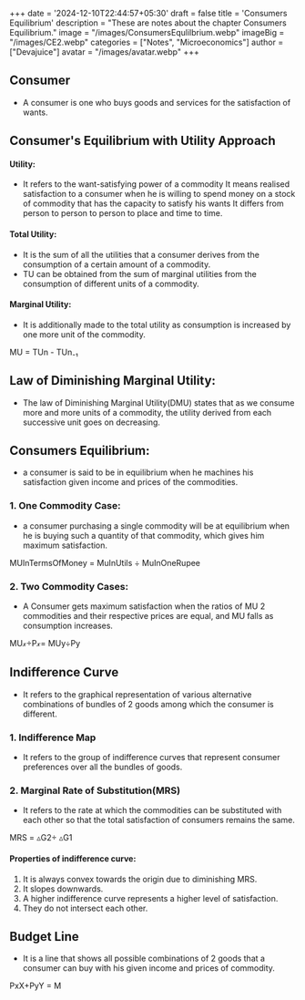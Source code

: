 +++
date = '2024-12-10T22:44:57+05:30'
draft = false
title = 'Consumers Equilibrium'
description = "These are notes about the chapter Consumers Equilibrium."
image = "/images/ConsumersEqulilbrium.webp"
imageBig = "/images/CE2.webp"
categories = ["Notes", "Microeconomics"]
author = ["Devajuice"]
avatar = "/images/avatar.webp"
+++

## Consumer
- A consumer is one who buys goods and services for the satisfaction of wants.

## Consumer's Equilibrium with Utility Approach
#### Utility:
- It refers to the want-satisfying power of a commodity It means realised satisfaction to a consumer when he is willing to spend money on a stock of commodity that has the capacity to satisfy his wants It differs from person to person to person to place and time to time.

#### Total Utility:
- It is the sum of all the utilities that a consumer derives from the consumption of a certain amount of a commodity. 
- TU can be obtained from the sum of marginal utilities from the consumption of different units of a commodity.

#### Marginal Utility: 
- It is additionally made to the total utility as consumption is increased by one more unit of the commodity. 

MU = TUn - TUn₋₁

## Law of Diminishing Marginal Utility: 
- The law of Diminishing Marginal Utility(DMU) states that as we consume more and more units of a commodity, the utility derived from each successive unit goes on decreasing.

## Consumers Equilibrium: 
- a consumer is said to be in equilibrium when he machines his satisfaction given income and prices of the commodities. 

### 1. One Commodity Case:
- a consumer purchasing a single commodity will be at equilibrium when he is buying such a quantity of that commodity, which gives him maximum satisfaction.

MUInTermsOfMoney = MuInUtils ÷ MuInOneRupee

### 2. Two Commodity Cases: 
- A Consumer gets maximum satisfaction when the ratios of MU 2 commodities and their respective prices are equal, and MU falls as consumption increases. 

MU𝓍÷P𝓍= MUy÷Py

## Indifference Curve
- It refers to the graphical representation of various alternative combinations of bundles of 2 goods among which the consumer is different.

### 1. Indifference Map
- It refers to the group of indifference curves that represent consumer preferences over all the bundles of goods. 
### 2. Marginal Rate of Substitution(MRS)
- It refers to the rate at which the commodities can be substituted with each other so that the total satisfaction of consumers remains the same.

MRS = ▵G2÷ ▵G1

#### Properties of indifference curve: 
1. It is always convex towards the origin due to diminishing MRS.
2. It slopes downwards.
3. A higher indifference curve represents a higher level of satisfaction.
4. They do not intersect each other.

## Budget Line
- It is a line that shows all possible combinations of 2 goods that a consumer can buy with his given income and prices of commodity.

PxX+PyY = M
